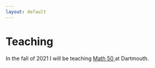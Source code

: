 ```yaml
---
layout: default
---
```


# Teaching

In the fall of 2021 I will be teaching <a href = "https://elevien.github.io/math50/"> Math 50 </a> at Dartmouth.
